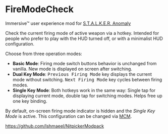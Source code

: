 # FireModeCheck

Immersive™ user experience mod for [S.T.A.L.K.E.R. Anomaly](https://www.moddb.com/mods/stalker-anomaly)

Check the current firing mode of active weapon via a hotkey.
Intended for people who prefer to play with the HUD turned off, or with a minimalist HUD configuration.

Choose from three operation modes:

* **Basic Mode**: Firing mode switch buttons behavior is unchanged from vanilla. New mode is displayed on screen after switching.
* **Dual Key Mode**: <kbd>Previous Firing Mode</kbd> key displays the current mode without switching. <kbd>Next Firing Mode</kbd> key cycles between firing modes.
* **Single Key Mode**: Both hotkeys work in the same way: Single tap for displaying current mode, double tap for switching modes. Helps free up one key binding.

By default, on-screen firing mode indicator is hidden and the *Single Key Mode* is active. This configuration can be changed via [MCM](https://www.moddb.com/mods/stalker-anomaly/addons/anomaly-mod-configuration-menu). 

https://github.com/Ishmaeel/NitpickerModpack